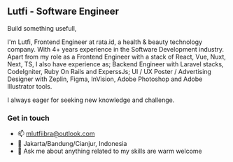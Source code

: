 ## Lutfi - Software Engineer

Build something usefull,

I'm Lutfi, Frontend Engineer at rata.id, a health & beauty technology company. With 4+ years experience in the Software Development industry. Apart from my role as a Frontend Engineer with a stack of React, Vue, Nuxt, Next, TS, I also have experience as; Backend Engineer with Laravel stacks, CodeIgniter, Ruby On Rails and ExperssJs; UI / UX Poster / Advertising Designer with Zeplin, Figma, InVision, Adobe Photoshop and Adobe Illustrator tools.

I always eager for seeking new knowledge and challenge.

### Get in touch
- 📫 mlutfiibra@outlook.com
- 📍 Jakarta/Bandung/Cianjur, Indonesia
- 💬 Ask me about anything related to my skills are warm welcome
